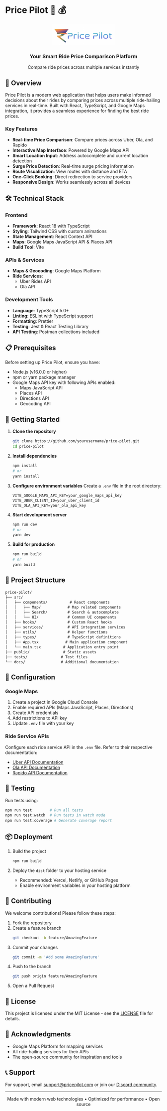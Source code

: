 # Price Pilot 🚗 💰

<div align="center">
  <img src="assets/images/logo.png" alt="Price Pilot Logo" width="200">
  <h3>Your Smart Ride Price Comparison Platform</h3>
  <p>Compare ride prices across multiple services instantly</p>
</div>

## 🌟 Overview

Price Pilot is a modern web application that helps users make informed decisions about their rides by comparing prices across multiple ride-hailing services in real-time. Built with React, TypeScript, and Google Maps integration, it provides a seamless experience for finding the best ride prices.

### Key Features

- **Real-time Price Comparison**: Compare prices across Uber, Ola, and Rapido
- **Interactive Map Interface**: Powered by Google Maps API
- **Smart Location Input**: Address autocomplete and current location detection
- **Surge Price Detection**: Real-time surge pricing information
- **Route Visualization**: View routes with distance and ETA
- **One-Click Booking**: Direct redirection to service providers
- **Responsive Design**: Works seamlessly across all devices

## 🛠️ Technical Stack

### Frontend
- **Framework**: React 18 with TypeScript
- **Styling**: Tailwind CSS with custom animations
- **State Management**: React Context API
- **Maps**: Google Maps JavaScript API & Places API
- **Build Tool**: Vite

### APIs & Services
- **Maps & Geocoding**: Google Maps Platform
- **Ride Services**: 
  - Uber Rides API
  - Ola API

### Development Tools
- **Language**: TypeScript 5.0+
- **Linting**: ESLint with TypeScript support
- **Formatting**: Prettier
- **Testing**: Jest & React Testing Library
- **API Testing**: Postman collections included

## 📋 Prerequisites

Before setting up Price Pilot, ensure you have:

- Node.js (v16.0.0 or higher)
- npm or yarn package manager
- Google Maps API key with following APIs enabled:
  - Maps JavaScript API
  - Places API
  - Directions API
  - Geocoding API

## 🚀 Getting Started

1. **Clone the repository**
   ```bash
   git clone https://github.com/yourusername/price-pilot.git
   cd price-pilot
   ```

2. **Install dependencies**
   ```bash
   npm install
   # or
   yarn install
   ```

3. **Configure environment variables**
   Create a `.env` file in the root directory:
   ```env
   VITE_GOOGLE_MAPS_API_KEY=your_google_maps_api_key
   VITE_UBER_CLIENT_ID=your_uber_client_id
   VITE_OLA_API_KEY=your_ola_api_key
   ```

4. **Start development server**
   ```bash
   npm run dev
   # or
   yarn dev
   ```

5. **Build for production**
   ```bash
   npm run build
   # or
   yarn build
   ```

## 📁 Project Structure

```
price-pilot/
├── src/
│   ├── components/          # React components
│   │   ├── Map/            # Map related components
│   │   ├── Search/         # Search & autocomplete
│   │   └── UI/             # Common UI components
│   ├── hooks/              # Custom React hooks
│   ├── services/           # API integration services
│   ├── utils/              # Helper functions
│   ├── types/              # TypeScript definitions
│   ├── App.tsx            # Main application component
│   └── main.tsx          # Application entry point
├── public/               # Static assets
├── tests/               # Test files
└── docs/                # Additional documentation
```

## 🔧 Configuration

### Google Maps

1. Create a project in Google Cloud Console
2. Enable required APIs (Maps JavaScript, Places, Directions)
3. Create API credentials
4. Add restrictions to API key
5. Update `.env` file with your key

### Ride Service APIs

Configure each ride service API in the `.env` file. Refer to their respective documentation:
- [Uber API Documentation](https://developer.uber.com/docs)
- [Ola API Documentation](https://developers.olacabs.com)
- [Rapido API Documentation](https://rapidoapi.com/docs)

## 🧪 Testing

Run tests using:
```bash
npm run test        # Run all tests
npm run test:watch  # Run tests in watch mode
npm run test:coverage # Generate coverage report
```

## 📦 Deployment

1. Build the project
   ```bash
   npm run build
   ```

2. Deploy the `dist` folder to your hosting service
   - Recommended: Vercel, Netlify, or GitHub Pages
   - Enable environment variables in your hosting platform

## 🤝 Contributing

We welcome contributions! Please follow these steps:

1. Fork the repository
2. Create a feature branch
   ```bash
   git checkout -b feature/AmazingFeature
   ```
3. Commit your changes
   ```bash
   git commit -m 'Add some AmazingFeature'
   ```
4. Push to the branch
   ```bash
   git push origin feature/AmazingFeature
   ```
5. Open a Pull Request

## 📄 License

This project is licensed under the MIT License - see the [LICENSE](LICENSE) file for details.

## 🙏 Acknowledgments

- Google Maps Platform for mapping services
- All ride-hailing services for their APIs
- The open-source community for inspiration and tools

## 📞 Support

For support, email support@pricepilot.com or join our [Discord community](https://discord.gg/pricepilot).

---

<div align="center">
  Made with modern web technologies • Optimized for performance • Open source
</div>
